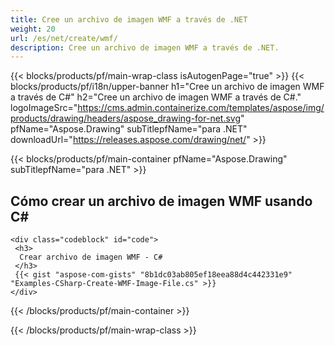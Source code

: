 ```yaml
---
title: Cree un archivo de imagen WMF a través de .NET
weight: 20
url: /es/net/create/wmf/
description: Cree un archivo de imagen WMF a través de .NET.
---
```


{{< blocks/products/pf/main-wrap-class isAutogenPage="true" >}}
{{< blocks/products/pf/i18n/upper-banner h1="Cree un archivo de imagen WMF a través de C#" h2="Cree un archivo de imagen WMF a través de C#." logoImageSrc="https://cms.admin.containerize.com/templates/aspose/img/products/drawing/headers/aspose_drawing-for-net.svg" pfName="Aspose.Drawing" subTitlepfName="para .NET" downloadUrl="https://releases.aspose.com/drawing/net/" >}}

{{< blocks/products/pf/main-container pfName="Aspose.Drawing" subTitlepfName="para .NET" >}}

<h2>Cómo crear un archivo de imagen WMF usando C#</h2>

    <div class="codeblock" id="code">
     <h3>
      Crear archivo de imagen WMF - C#
     </h3>
     {{< gist "aspose-com-gists" "8b1dc03ab805ef18eea88d4c442331e9" "Examples-CSharp-Create-WMF-Image-File.cs" >}}
    </div>

{{< /blocks/products/pf/main-container >}}


{{< /blocks/products/pf/main-wrap-class >}}
